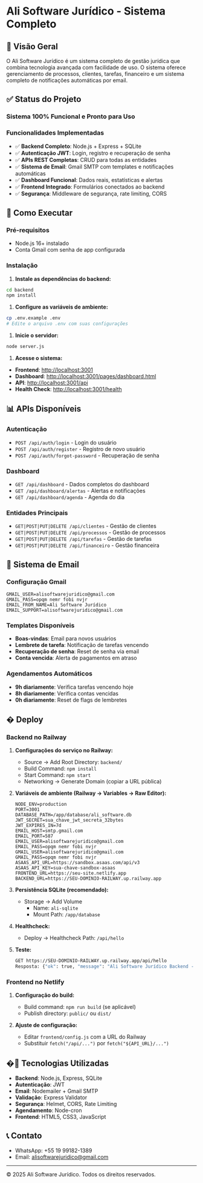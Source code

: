 # Ali Software Jurídico - Sistema Completo

## 🎯 Visão Geral

O Ali Software Jurídico é um sistema completo de gestão jurídica que combina tecnologia avançada com facilidade de uso. O sistema oferece gerenciamento de processos, clientes, tarefas, financeiro e um sistema completo de notificações automáticas por email.

## ✅ Status do Projeto

### Sistema 100% Funcional e Pronto para Uso

### Funcionalidades Implementadas

- ✅ **Backend Completo**: Node.js + Express + SQLite
- ✅ **Autenticação JWT**: Login, registro e recuperação de senha
- ✅ **APIs REST Completas**: CRUD para todas as entidades
- ✅ **Sistema de Email**: Gmail SMTP com templates e notificações automáticas
- ✅ **Dashboard Funcional**: Dados reais, estatísticas e alertas
- ✅ **Frontend Integrado**: Formulários conectados ao backend
- ✅ **Segurança**: Middleware de segurança, rate limiting, CORS

## 🚀 Como Executar

### Pré-requisitos

- Node.js 16+ instalado
- Conta Gmail com senha de app configurada

### Instalação

1. **Instale as dependências do backend:**

```bash
cd backend
npm install
```

1. **Configure as variáveis de ambiente:**

```bash
cp .env.example .env
# Edite o arquivo .env com suas configurações
```

1. **Inicie o servidor:**

```bash
node server.js
```

1. **Acesse o sistema:**

- **Frontend**: <http://localhost:3001>
- **Dashboard**: <http://localhost:3001/pages/dashboard.html>
- **API**: <http://localhost:3001/api>
- **Health Check**: <http://localhost:3001/health>

## 📊 APIs Disponíveis

### Autenticação

- `POST /api/auth/login` - Login do usuário
- `POST /api/auth/register` - Registro de novo usuário
- `POST /api/auth/forgot-password` - Recuperação de senha

### Dashboard

- `GET /api/dashboard` - Dados completos do dashboard
- `GET /api/dashboard/alertas` - Alertas e notificações
- `GET /api/dashboard/agenda` - Agenda do dia

### Entidades Principais

- `GET|POST|PUT|DELETE /api/clientes` - Gestão de clientes
- `GET|POST|PUT|DELETE /api/processos` - Gestão de processos
- `GET|POST|PUT|DELETE /api/tarefas` - Gestão de tarefas
- `GET|POST|PUT|DELETE /api/financeiro` - Gestão financeira

## 📧 Sistema de Email

### Configuração Gmail

```env
GMAIL_USER=alisoftwarejuridico@gmail.com
GMAIL_PASS=opqm nemr fobi nvjr
EMAIL_FROM_NAME=Ali Software Jurídico
EMAIL_SUPPORT=alisoftwarejuridico@gmail.com
```

### Templates Disponíveis

- **Boas-vindas**: Email para novos usuários
- **Lembrete de tarefa**: Notificação de tarefas vencendo
- **Recuperação de senha**: Reset de senha via email
- **Conta vencida**: Alerta de pagamentos em atraso

### Agendamentos Automáticos

- **9h diariamente**: Verifica tarefas vencendo hoje
- **8h diariamente**: Verifica contas vencidas
- **0h diariamente**: Reset de flags de lembretes

## � Deploy

### Backend no Railway

1. **Configurações do serviço no Railway:**
   - Source → Add Root Directory: `backend/`
   - Build Command: `npm install`
   - Start Command: `npm start`
   - Networking → Generate Domain (copiar a URL pública)

2. **Variáveis de ambiente (Railway → Variables → Raw Editor):**

   ```env
   NODE_ENV=production
   PORT=3001
   DATABASE_PATH=/app/database/ali_software.db
   JWT_SECRET=sua_chave_jwt_secreta_32bytes
   JWT_EXPIRES_IN=7d
   EMAIL_HOST=smtp.gmail.com
   EMAIL_PORT=587
   EMAIL_USER=alisoftwarejuridico@gmail.com
   EMAIL_PASS=opqm nemr fobi nvjr
   GMAIL_USER=alisoftwarejuridico@gmail.com
   GMAIL_PASS=opqm nemr fobi nvjr
   ASAAS_API_URL=https://sandbox.asaas.com/api/v3
   ASAAS_API_KEY=sua-chave-sandbox-asaas
   FRONTEND_URL=https://seu-site.netlify.app
   BACKEND_URL=https://SEU-DOMINIO-RAILWAY.up.railway.app
   ```

3. **Persistência SQLite (recomendado):**
   - Storage → Add Volume
     - Name: `ali-sqlite`
     - Mount Path: `/app/database`

4. **Healthcheck:**
   - Deploy → Healthcheck Path: `/api/hello`

5. **Teste:**

   ```bash
   GET https://SEU-DOMINIO-RAILWAY.up.railway.app/api/hello
   Resposta: {"ok": true, "message": "Ali Software Jurídico Backend - Running!"}
   ```

### Frontend no Netlify

1. **Configuração do build:**
   - Build command: `npm run build` (se aplicável)
   - Publish directory: `public/` ou `dist/`

2. **Ajuste de configuração:**
   - Editar `frontend/config.js` com a URL do Railway
   - Substituir `fetch("/api/...")` por `fetch("${API_URL}/...")`

## �🔧 Tecnologias Utilizadas

- **Backend**: Node.js, Express, SQLite
- **Autenticação**: JWT
- **Email**: Nodemailer + Gmail SMTP
- **Validação**: Express Validator
- **Segurança**: Helmet, CORS, Rate Limiting
- **Agendamento**: Node-cron
- **Frontend**: HTML5, CSS3, JavaScript

## 📞 Contato

- WhatsApp: +55 19 99182-1389
- Email: <alisoftwarejuridico@gmail.com>

---

© 2025 Ali Software Jurídico. Todos os direitos reservados.
